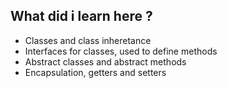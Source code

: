 ## What did i learn here ?

- Classes and class inheretance
- Interfaces for classes, used to define methods
- Abstract classes and abstract methods
- Encapsulation, getters and setters
